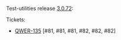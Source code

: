 Test-utilities release [3.0.72](https://github.com/maweeks/test-utilities/pull/83):

Tickets:

- [QWER-135](https://bob.atlassian.net/browse/QWER-135) [#81, #81, #81, #82, #82, #82] 
